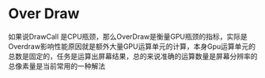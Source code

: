 

# 	Over Draw

如果说DrawCall 是CPU瓶颈，那么OverDraw是衡量GPU瓶颈的指标，实际是Overdraw影响性能原因就是额外大量GPU运算单元的计算，本身Gpu运算单元的总数是固定的，任务是运算出屏幕结果，总的来说准确的运算数量是屏幕分辨率的总像素量是当前常用的一种解法





